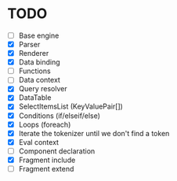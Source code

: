 # TODO

* [ ] Base engine
* [x] Parser
* [x] Renderer
* [x] Data binding
* [ ] Functions
* [ ] Data context
* [x] Query resolver
* [x] DataTable
* [x] SelectItemsList (KeyValuePair[])
* [x] Conditions (if/elseif/else)
* [x] Loops (foreach)
* [x] Iterate the tokenizer until we don't find a token
* [x] Eval context
* [ ] Component declaration
* [x] Fragment include
* [ ] Fragment extend